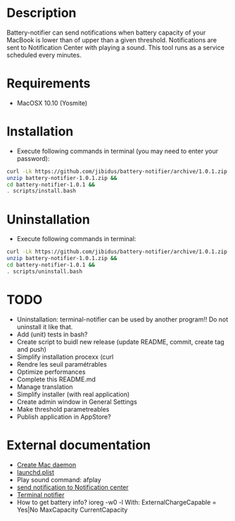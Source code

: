 # Description
Battery-notifier can send notifications when battery capacity of your MacBook is lower than of upper than a given threshold.
Notifications are sent to Notification Center with playing a sound.
This tool runs as a service scheduled every minutes.

# Requirements
- MacOSX 10.10 (Yosmite)

# Installation
- Execute following commands in terminal (you may need to enter your password):
```bash
curl -Lk https://github.com/jibidus/battery-notifier/archive/1.0.1.zip -o battery-notifier-1.0.1.zip &&
unzip battery-notifier-1.0.1.zip &&
cd battery-notifier-1.0.1 &&
. scripts/install.bash
```

# Uninstallation
- Execute following commands in terminal:
```bash
curl -Lk https://github.com/jibidus/battery-notifier/archive/1.0.1.zip -o battery-notifier-1.0.1.zip &&
unzip battery-notifier-1.0.1.zip &&
cd battery-notifier-1.0.1 &&
. scripts/uninstall.bash
```

# TODO
- Uninstallation: terminal-notifier can be used by another program!! Do not uninstall it like that.
- Add (unit) tests in bash?
- Create script to buidl new release (update README, commit, create tag and push)
- Simplify installation procexx (curl
- Rendre les seuil paramétrables
- Optimize performances
- Complete this README.md
- Manage translation
- Simplify installer (with real application)
- Create admin window in General Settings
- Make threshold parametreables
- Publish application in AppStore?

# External documentation
- [Create Mac daemon](https://developer.apple.com/library/mac/documentation/MacOSX/Conceptual/BPSystemStartup/Chapters/CreatingLaunchdJobs.html)
- [launchd.plist](https://developer.apple.com/library/mac/documentation/Darwin/Reference/ManPages/man5/launchd.plist.5.html#//apple_ref/doc/man/5/launchd.plist)
- Play sound command: afplay
- [send notification to Notification center](http://osxdaily.com/2012/08/03/send-an-alert-to-notification-center-from-the-command-line-in-os-x/)
- [Terminal notifier](https://github.com/alloy/terminal-notifier)
- How to get battery info?
	ioreg -w0 -l
	With:
		ExternalChargeCapable = Yes|No
		MaxCapacity
		CurrentCapacity
		